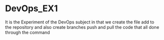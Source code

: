# DevOps_EX1
It is the Experiment of the DevOps subject in that we create the file add to the repository and also create branches push and pull the code that all done through the command
